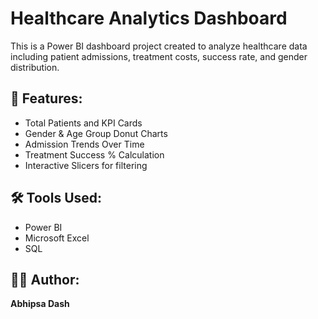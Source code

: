 # Healthcare Analytics Dashboard

This is a Power BI dashboard project created to analyze healthcare data including patient admissions, treatment costs, success rate, and gender distribution.

## 🚀 Features:
- Total Patients and KPI Cards
- Gender & Age Group Donut Charts
- Admission Trends Over Time
- Treatment Success % Calculation
- Interactive Slicers for filtering

## 🛠 Tools Used:
- Power BI
- Microsoft Excel
- SQL

## 👩‍💻 Author:
**Abhipsa Dash**
